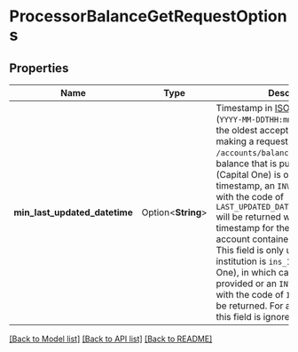 # ProcessorBalanceGetRequestOptions

## Properties

Name | Type | Description | Notes
------------ | ------------- | ------------- | -------------
**min_last_updated_datetime** | Option<**String**> | Timestamp in [ISO 8601](https://wikipedia.org/wiki/ISO_8601) format (`YYYY-MM-DDTHH:mm:ssZ`) indicating the oldest acceptable balance when making a request to `/accounts/balance/get`.  If the balance that is pulled for `ins_128026` (Capital One) is older than the given timestamp, an `INVALID_REQUEST` error with the code of `LAST_UPDATED_DATETIME_OUT_OF_RANGE` will be returned with the most recent timestamp for the requested account contained in the response.  This field is only used when the institution is `ins_128026` (Capital One), in which case a value must be provided or an `INVALID_REQUEST` error with the code of `INVALID_FIELD` will be returned. For all other institutions, this field is ignored. | [optional]

[[Back to Model list]](../README.md#documentation-for-models) [[Back to API list]](../README.md#documentation-for-api-endpoints) [[Back to README]](../README.md)


